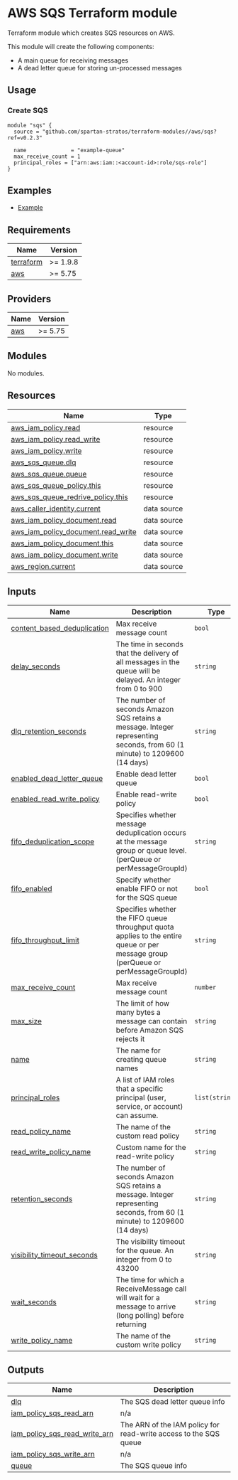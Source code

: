 # AWS SQS Terraform module

Terraform module which creates SQS resources on AWS.

This module will create the following components:

- A main queue for receiving messages
- A dead letter queue for storing un-processed messages

## Usage

### Create SQS

```hcl
module "sqs" {
  source = "github.com/spartan-stratos/terraform-modules//aws/sqs?ref=v0.2.3"

  name              = "example-queue"
  max_receive_count = 1
  principal_roles = ["arn:aws:iam::<account-id>:role/sqs-role"]
}
```

## Examples

- [Example](./examples/complete/)

<!-- BEGIN_TF_DOCS -->

## Requirements

| Name                                                                      | Version  |
|---------------------------------------------------------------------------|----------|
| <a name="requirement_terraform"></a> [terraform](#requirement\_terraform) | >= 1.9.8 |
| <a name="requirement_aws"></a> [aws](#requirement\_aws)                   | >= 5.75  |

## Providers

| Name                                              | Version |
|---------------------------------------------------|---------|
| <a name="provider_aws"></a> [aws](#provider\_aws) | >= 5.75 |

## Modules

No modules.

## Resources

| Name                                                                                                                                      | Type        |
|-------------------------------------------------------------------------------------------------------------------------------------------|-------------|
| [aws_iam_policy.read](https://registry.terraform.io/providers/hashicorp/aws/latest/docs/resources/iam_policy)                             | resource    |
| [aws_iam_policy.read_write](https://registry.terraform.io/providers/hashicorp/aws/latest/docs/resources/iam_policy)                       | resource    |
| [aws_iam_policy.write](https://registry.terraform.io/providers/hashicorp/aws/latest/docs/resources/iam_policy)                            | resource    |
| [aws_sqs_queue.dlq](https://registry.terraform.io/providers/hashicorp/aws/latest/docs/resources/sqs_queue)                                | resource    |
| [aws_sqs_queue.queue](https://registry.terraform.io/providers/hashicorp/aws/latest/docs/resources/sqs_queue)                              | resource    |
| [aws_sqs_queue_policy.this](https://registry.terraform.io/providers/hashicorp/aws/latest/docs/resources/sqs_queue_policy)                 | resource    |
| [aws_sqs_queue_redrive_policy.this](https://registry.terraform.io/providers/hashicorp/aws/latest/docs/resources/sqs_queue_redrive_policy) | resource    |
| [aws_caller_identity.current](https://registry.terraform.io/providers/hashicorp/aws/latest/docs/data-sources/caller_identity)             | data source |
| [aws_iam_policy_document.read](https://registry.terraform.io/providers/hashicorp/aws/latest/docs/data-sources/iam_policy_document)        | data source |
| [aws_iam_policy_document.read_write](https://registry.terraform.io/providers/hashicorp/aws/latest/docs/data-sources/iam_policy_document)  | data source |
| [aws_iam_policy_document.this](https://registry.terraform.io/providers/hashicorp/aws/latest/docs/data-sources/iam_policy_document)        | data source |
| [aws_iam_policy_document.write](https://registry.terraform.io/providers/hashicorp/aws/latest/docs/data-sources/iam_policy_document)       | data source |
| [aws_region.current](https://registry.terraform.io/providers/hashicorp/aws/latest/docs/data-sources/region)                               | data source |

## Inputs

| Name                                                                                                                    | Description                                                                                                                        | Type           | Default    | Required |
|-------------------------------------------------------------------------------------------------------------------------|------------------------------------------------------------------------------------------------------------------------------------|----------------|------------|:--------:|
| <a name="input_content_based_deduplication"></a> [content\_based\_deduplication](#input\_content\_based\_deduplication) | Max receive message count                                                                                                          | `bool`         | `false`    |    no    |
| <a name="input_delay_seconds"></a> [delay\_seconds](#input\_delay\_seconds)                                             | The time in seconds that the delivery of all messages in the queue will be delayed. An integer from 0 to 900                       | `string`       | `"0"`      |    no    |
| <a name="input_dlq_retention_seconds"></a> [dlq\_retention\_seconds](#input\_dlq\_retention\_seconds)                   | The number of seconds Amazon SQS retains a message. Integer representing seconds, from 60 (1 minute) to 1209600 (14 days)          | `string`       | `"259200"` |    no    |
| <a name="input_enabled_dead_letter_queue"></a> [enabled\_dead\_letter\_queue](#input\_enabled\_dead\_letter\_queue)     | Enable dead letter queue                                                                                                           | `bool`         | `true`     |    no    |
| <a name="input_enabled_read_write_policy"></a> [enabled\_read\_write\_policy](#input\_enabled\_read\_write\_policy)     | Enable read-write policy                                                                                                           | `bool`         | `false`    |    no    |
| <a name="input_fifo_deduplication_scope"></a> [fifo\_deduplication\_scope](#input\_fifo\_deduplication\_scope)          | Specifies whether message deduplication occurs at the message group or queue level. (perQueue or perMessageGroupId)                | `string`       | `null`     |    no    |
| <a name="input_fifo_enabled"></a> [fifo\_enabled](#input\_fifo\_enabled)                                                | Specify whether enable FIFO or not for the SQS queue                                                                               | `bool`         | `false`    |    no    |
| <a name="input_fifo_throughput_limit"></a> [fifo\_throughput\_limit](#input\_fifo\_throughput\_limit)                   | Specifies whether the FIFO queue throughput quota applies to the entire queue or per message group (perQueue or perMessageGroupId) | `string`       | `null`     |    no    |
| <a name="input_max_receive_count"></a> [max\_receive\_count](#input\_max\_receive\_count)                               | Max receive message count                                                                                                          | `number`       | `3`        |    no    |
| <a name="input_max_size"></a> [max\_size](#input\_max\_size)                                                            | The limit of how many bytes a message can contain before Amazon SQS rejects it                                                     | `string`       | `"2048"`   |    no    |
| <a name="input_name"></a> [name](#input\_name)                                                                          | The name for creating queue names                                                                                                  | `string`       | n/a        |   yes    |
| <a name="input_principal_roles"></a> [principal\_roles](#input\_principal\_roles)                                       | A list of IAM roles that a specific principal (user, service, or account) can assume.                                              | `list(string)` | `null`     |    no    |
| <a name="input_read_policy_name"></a> [read\_policy\_name](#input\_read\_policy\_name)                                  | The name of the custom read policy                                                                                                 | `string`       | `null`     |    no    |
| <a name="input_read_write_policy_name"></a> [read\_write\_policy\_name](#input\_read\_write\_policy\_name)              | Custom name for the read-write policy                                                                                              | `string`       | `null`     |    no    |
| <a name="input_retention_seconds"></a> [retention\_seconds](#input\_retention\_seconds)                                 | The number of seconds Amazon SQS retains a message. Integer representing seconds, from 60 (1 minute) to 1209600 (14 days)          | `string`       | `"86400"`  |    no    |
| <a name="input_visibility_timeout_seconds"></a> [visibility\_timeout\_seconds](#input\_visibility\_timeout\_seconds)    | The visibility timeout for the queue. An integer from 0 to 43200                                                                   | `string`       | `"30"`     |    no    |
| <a name="input_wait_seconds"></a> [wait\_seconds](#input\_wait\_seconds)                                                | The time for which a ReceiveMessage call will wait for a message to arrive (long polling) before returning                         | `string`       | `"10"`     |    no    |
| <a name="input_write_policy_name"></a> [write\_policy\_name](#input\_write\_policy\_name)                               | The name of the custom write policy                                                                                                | `string`       | `null`     |    no    |

## Outputs

| Name                                                                                                                                  | Description                                                      |
|---------------------------------------------------------------------------------------------------------------------------------------|------------------------------------------------------------------|
| <a name="output_dlq"></a> [dlq](#output\_dlq)                                                                                         | The SQS dead letter queue info                                   |
| <a name="output_iam_policy_sqs_read_arn"></a> [iam\_policy\_sqs\_read\_arn](#output\_iam\_policy\_sqs\_read\_arn)                     | n/a                                                              |
| <a name="output_iam_policy_sqs_read_write_arn"></a> [iam\_policy\_sqs\_read\_write\_arn](#output\_iam\_policy\_sqs\_read\_write\_arn) | The ARN of the IAM policy for read-write access to the SQS queue |
| <a name="output_iam_policy_sqs_write_arn"></a> [iam\_policy\_sqs\_write\_arn](#output\_iam\_policy\_sqs\_write\_arn)                  | n/a                                                              |
| <a name="output_queue"></a> [queue](#output\_queue)                                                                                   | The SQS queue info                                               |

<!-- END_TF_DOCS -->